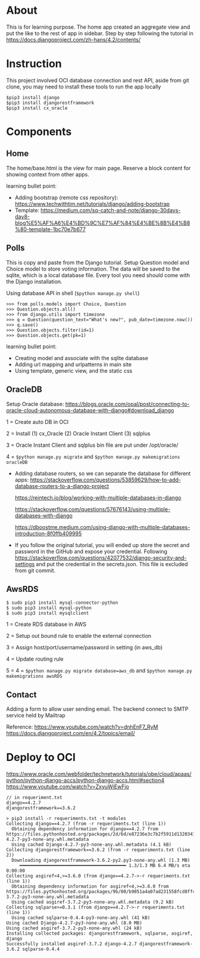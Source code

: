 # About
This is for learning purpose. The home app created an aggregate view and put the like to the rest of app in sidebar. 
Step by step following the tutorial in https://docs.djangoproject.com/zh-hans/4.2/contents/

# Instruction
This project involved OCI database connection and rest API, aside from git clone, you may need to install these tools to run the app locally
```
$pip3 install django
$pip3 install djangorestframework
$pip3 install cx_oracle
```

# Components
## Home
The home/base.html is the view for main page. Reserve a block content for showing context from other apps.

learning bullet point:
* Adding bootstrap (remote css repository): https://www.techwithtim.net/tutorials/django/adding-bootstrap
* Template: https://medium.com/sq-catch-and-note/django-30days-day8-blog%E5%AF%A6%E4%BD%9C%E7%AF%84%E4%BE%8B%E4%B8%80-template-1bc70e7b677

## Polls
This is copy and paste from the Django tutorial. Setup Question model and Choice model to store voting information. The data will be saved to the sqlite, which is a local database file. Every tool you need should come with the Django installation.

Using database API in shell (`$python manage.py shell`)

```
>>> from polls.models import Choice, Question
>>> Question.objects.all()
>>> from django.utils import timezone
>>> q = Question(question_text="What's new?", pub_date=timezone.now())
>>> q.save()
>>> Question.objects.filter(id=1)
>>> Question.objects.get(pk=1)
```

learning bullet point:
* Creating model and associate with the sqlite database
* Adding url mapping and urlpatterns in main site
* Using template, generic view, and the static css 

## OracleDB

Setup Oracle database:
https://blogs.oracle.com/opal/post/connecting-to-oracle-cloud-autonomous-database-with-django#download_django

1 = Create auto DB in OCI

2 = Install (1) cx_Oracle (2) Oracle Instant Client (3) sqlplus

3 = Oracle Instant Client and sqlplus bin file are put under /opt/oracle/

4 = `$python manage.py migrate` and `$python manage.py makemigrations oracleDB`
* Adding database routers, so we can separate the database for different apps: https://stackoverflow.com/questions/53859629/how-to-add-database-routers-to-a-django-project

  https://reintech.io/blog/working-with-multiple-databases-in-django

  https://stackoverflow.com/questions/57676143/using-multiple-databases-with-django

  https://dboostme.medium.com/using-django-with-multiple-databases-introduction-8f0ffb409995
* If you follow the original tutorial, you will ended up store the secret and password in the GitHub and expose your credential. 
  Following https://stackoverflow.com/questions/42077532/django-security-and-settings and put the credential in the secrets.json. This file is excluded from git commit.

## AwsRDS
```
$ sudo pip3 install mysql-connector-python
$ sudo pip3 install mysql-python
$ sudo pip3 install mysqlclient
```
1 = Create RDS database in AWS

2 = Setup out bound rule to enable the external connection

3 = Assign host/port/username/password in setting (in aws_db)

4 = Update routing rule 

5 = 4 = `$python manage.py migrate database=aws_db` and `$python manage.py makemigrations awsRDS`

## Contact
Adding a form to allow user sending email. The backend connect to SMTP service held by Mailtrap

Reference: 
https://www.youtube.com/watch?v=dnhEnF7_RyM
https://docs.djangoproject.com/en/4.2/topics/email/

# Deploy to OCI
https://www.oracle.com/webfolder/technetwork/tutorials/obe/cloud/apaas/python/python-django-accs/python-django-accs.html#section4
https://www.youtube.com/watch?v=ZxyuWiEwFjo
```
// in requeriment.txt 
django==4.2.7
djangorestframework==3.6.2
```
```
> pip3 install -r requeriments.txt -t modules
Collecting django==4.2.7 (from -r requeriments.txt (line 1))
  Obtaining dependency information for django==4.2.7 from https://files.pythonhosted.org/packages/2d/6d/e87236e3c7b2f5911d132034177aebb605f3953910cc429df8061b13bf10/Django-4.2.7-py3-none-any.whl.metadata
  Using cached Django-4.2.7-py3-none-any.whl.metadata (4.1 kB)
Collecting djangorestframework==3.6.2 (from -r requeriments.txt (line 2))
  Downloading djangorestframework-3.6.2-py2.py3-none-any.whl (1.3 MB)
     ━━━━━━━━━━━━━━━━━━━━━━━━━━━━━━━━━━━━━━━━ 1.3/1.3 MB 6.4 MB/s eta 0:00:00
Collecting asgiref<4,>=3.6.0 (from django==4.2.7->-r requeriments.txt (line 1))
  Obtaining dependency information for asgiref<4,>=3.6.0 from https://files.pythonhosted.org/packages/9b/80/b9051a4a07ad231558fcd8ffc89232711b4e618c15cb7a392a17384bbeef/asgiref-3.7.2-py3-none-any.whl.metadata
  Using cached asgiref-3.7.2-py3-none-any.whl.metadata (9.2 kB)
Collecting sqlparse>=0.3.1 (from django==4.2.7->-r requeriments.txt (line 1))
  Using cached sqlparse-0.4.4-py3-none-any.whl (41 kB)
Using cached Django-4.2.7-py3-none-any.whl (8.0 MB)
Using cached asgiref-3.7.2-py3-none-any.whl (24 kB)
Installing collected packages: djangorestframework, sqlparse, asgiref, django
Successfully installed asgiref-3.7.2 django-4.2.7 djangorestframework-3.6.2 sqlparse-0.4.4
```
